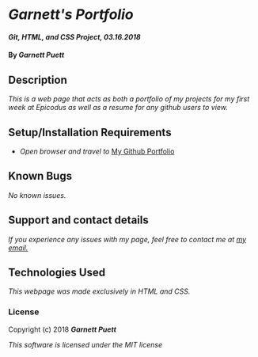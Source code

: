 # _Garnett's Portfolio_

#### _Git, HTML, and CSS Project, 03.16.2018_

#### By _**Garnett Puett**_

## Description

_This is a web page that acts as both a portfolio of my projects for my first week at Epicodus as well as a resume for any github users to view._

## Setup/Installation Requirements

* _Open browser and travel to_ <a href='https://gpuett.github.io/portfolio'>My Github Portfolio</a>


## Known Bugs

_No known issues._

## Support and contact details

_If you experience any issues with my page, feel free to contact me at <a href='mailto:gpuett@gmail.com'>my email.</a>_

## Technologies Used

_This webpage was made exclusively in HTML and CSS._

### License

Copyright (c) 2018 **_Garnett Puett_**

*This software is licensed under the MIT license*
